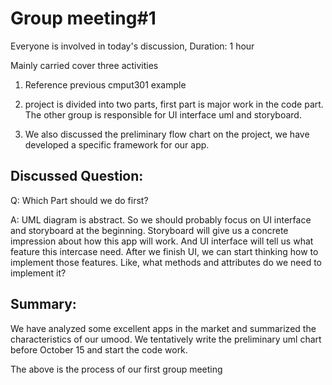# Group meeting#1

Everyone is involved in today's discussion, Duration: 1 hour

Mainly carried cover three activities

  1. Reference previous cmput301 example

  2. project is divided into two parts, first part is major work in the code part.
The other group is responsible for UI interface uml and storyboard.

  3. We also discussed the preliminary flow chart on the project, we have developed a specific framework for our app.



## Discussed Question:
Q: Which Part should we do first?


A: UML diagram is abstract. So we should probably focus on UI interface and storyboard at the beginning. Storyboard will give us a concrete impression about how this app will work. And UI interface will tell us what feature this intercase need. After we finish UI, we can start thinking how to implement those features. Like, what methods and attributes do we need to implement it?



## Summary:
We have analyzed some excellent apps in the market and summarized the characteristics of our umood. We tentatively write the preliminary uml chart before October 15 and start the code work.

The above is the process of our first group meeting
